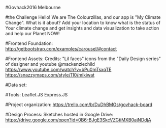 #Govhack2016 Melbourne

#the Challenge
Hello!  We are The Colourzillas, and our app is "My Climate Change".
What is it about? Add your location to know what is the status of Your climate change and get insights and data visualization to take action and help our Planet NOW!

#Frontend Foundation:
http://getbootstrap.com/examples/carousel/#contact

#Frontend Assets:
Credits: "Lil faces" icons from the "Daily Design series" of designer and youtube @mackenziechild
https://www.youtube.com/watch?v=bPu0mTsxqTE
https://snazzymaps.com/style/110/mikiwat

#Data set:

#Tools:
Leaflet.JS
Express.JS


#Project organization:
https://trello.com/b/DuDhBMGs/govhack-board

#Design Process:
Sketches hosted in Google Drive: https://drive.google.com/open?id=0B6-BJgE3SkcVZGtiMXB0ajNDdjA
